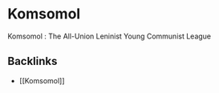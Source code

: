 # Komsomol

Komsomol
: The All-Union Leninist Young Communist League


<a id="orgf355cb3"></a>

## Backlinks

-   [[Komsomol]]
